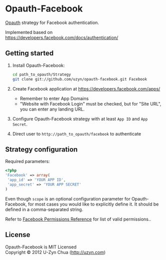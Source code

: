 Opauth-Facebook
=============

[Opauth][1] strategy for Facebook authentication.

Implemented based on https://developers.facebook.com/docs/authentication/

Getting started
----------------

1. Install Opauth-Facebook:

   ```bash
   cd path_to_opauth/Strategy
   git clone git://github.com/uzyn/opauth-facebook.git Facebook
   ```

2. Create Facebook application at https://developers.facebook.com/apps/
   - Remember to enter App Domains
   - "Website with Facebook Login" must be checked, but for "Site URL", you can enter any landing URL.

3. Configure Opauth-Facebook strategy with at least `App ID` and `App Secret`.

4. Direct user to `http://path_to_opauth/facebook` to authenticate

Strategy configuration
----------------------

Required parameters:

```php
<?php
'Facebook' => array(
 'app_id' => 'YOUR APP ID',
 'app_secret' => 'YOUR APP SECRET'
)
```

Even though `scope` is an optional configuration parameter for Opauth-Facebook, for most cases you would like to explicitly define it. It should be defined in a comma-separated string. 

Refer to [Facebook Permissions Reference](https://developers.facebook.com/docs/authentication/permissions/) for list of valid permissions..

License
---------

Opauth-Facebook is MIT Licensed  
Copyright © 2012 U-Zyn Chua (http://uzyn.com)

[1]: https://github.com/uzyn/opauth
